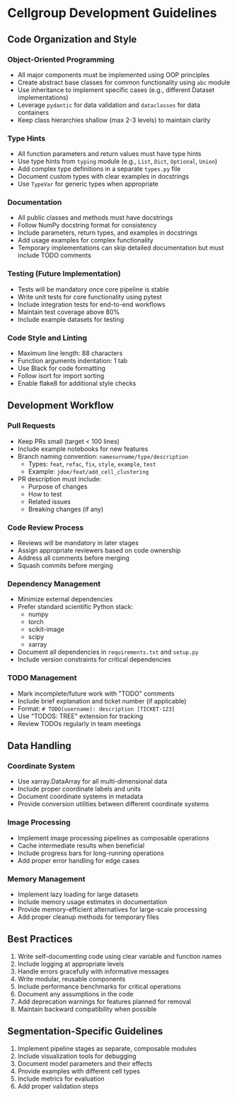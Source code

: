 # Cellgroup Development Guidelines

## Code Organization and Style

### Object-Oriented Programming
- All major components must be implemented using OOP principles
- Create abstract base classes for common functionality using `abc` module
- Use inheritance to implement specific cases (e.g., different Dataset implementations)
- Leverage `pydantic` for data validation and `dataclasses` for data containers
- Keep class hierarchies shallow (max 2-3 levels) to maintain clarity

### Type Hints
- All function parameters and return values must have type hints
- Use type hints from `typing` module (e.g., `List`, `Dict`, `Optional`, `Union`)
- Add complex type definitions in a separate `types.py` file
- Document custom types with clear examples in docstrings
- Use `TypeVar` for generic types when appropriate

### Documentation
- All public classes and methods must have docstrings
- Follow NumPy docstring format for consistency
- Include parameters, return types, and examples in docstrings
- Add usage examples for complex functionality
- Temporary implementations can skip detailed documentation but must include TODO comments

### Testing (Future Implementation)
- Tests will be mandatory once core pipeline is stable
- Write unit tests for core functionality using pytest
- Include integration tests for end-to-end workflows
- Maintain test coverage above 80%
- Include example datasets for testing

### Code Style and Linting
- Maximum line length: 88 characters
- Function arguments indentation: 1 tab
- Use Black for code formatting
- Follow isort for import sorting
- Enable flake8 for additional style checks

## Development Workflow

### Pull Requests
- Keep PRs small (target < 100 lines)
- Include example notebooks for new features
- Branch naming convention: `namesurname/type/description`
  - Types: `feat`, `refac`, `fix`, `style`, `example`, `test`
  - Example: `jdoe/feat/add_cell_clustering`
- PR description must include:
  - Purpose of changes
  - How to test
  - Related issues
  - Breaking changes (if any)

### Code Review Process
- Reviews will be mandatory in later stages
- Assign appropriate reviewers based on code ownership
- Address all comments before merging
- Squash commits before merging

### Dependency Management
- Minimize external dependencies
- Prefer standard scientific Python stack:
  - numpy
  - torch
  - scikit-image
  - scipy
  - xarray
- Document all dependencies in `requirements.txt` and `setup.py`
- Include version constraints for critical dependencies

### TODO Management
- Mark incomplete/future work with "TODO" comments
- Include brief explanation and ticket number (if applicable)
- Format: `# TODO(username): description [TICKET-123]`
- Use "TODOS: TREE" extension for tracking
- Review TODOs regularly in team meetings

## Data Handling

### Coordinate System
- Use xarray.DataArray for all multi-dimensional data
- Include proper coordinate labels and units
- Document coordinate systems in metadata
- Provide conversion utilities between different coordinate systems

### Image Processing
- Implement image processing pipelines as composable operations
- Cache intermediate results when beneficial
- Include progress bars for long-running operations
- Add proper error handling for edge cases

### Memory Management
- Implement lazy loading for large datasets
- Include memory usage estimates in documentation
- Provide memory-efficient alternatives for large-scale processing
- Add proper cleanup methods for temporary files

## Best Practices

1. Write self-documenting code using clear variable and function names
2. Include logging at appropriate levels
3. Handle errors gracefully with informative messages
4. Write modular, reusable components
5. Include performance benchmarks for critical operations
6. Document any assumptions in the code
7. Add deprecation warnings for features planned for removal
8. Maintain backward compatibility when possible

## Segmentation-Specific Guidelines

1. Implement pipeline stages as separate, composable modules
2. Include visualization tools for debugging
3. Document model parameters and their effects
4. Provide examples with different cell types
5. Include metrics for evaluation
6. Add proper validation steps
